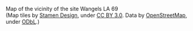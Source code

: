 <!-- .slide: data-background-image="resources/wangels/wangels_map.png"data-background-size="auto 99%" -->

<div class="caption">
<p class="caption-wrapper"><p class="caption">Map of the vicinity of the site Wangels LA 69<br>(Map tiles by <a href="http://stamen.com">Stamen Design</a>, under <a href="http://creativecommons.org/licenses/by/3.0">CC BY 3.0</a>. Data by <a href="http://openstreetmap.org">OpenStreetMap</a>, under <a href="http://www.openstreetmap.org/copyright">ODbL</a>.) </p></p>
</div>